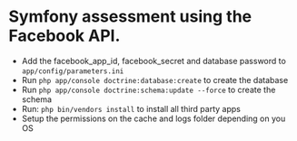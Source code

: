Symfony assessment using the Facebook API.
========================

* Add the facebook_app_id, facebook_secret  and database password to `app/config/parameters.ini`
* Run `php app/console doctrine:database:create` to create the database
* Run `php app/console doctrine:schema:update --force` to create the schema
* Run: `php bin/vendors install` to install all third party apps
* Setup the permissions on the cache and logs folder depending on you OS
